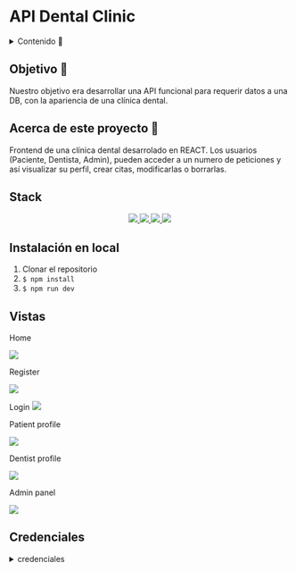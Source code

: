 # API Dental Clinic

<details>
  <summary>Contenido 📝</summary>
  <ol>
    <li><a href="#objetivo-🎯">Objetivo</a></li>
    <li><a href="#acerca-de-este-proyecto-🔎">Acerca de este proyecto</a></li>
    <li><a href="#stack">Stack</a></li>
    <li><a href="#instalación-en-local">Instalación</a></li>
    <!-- <li><a href="#vistas">Vistas</a></li> -->
    <li><a href="#futuras-funcionalidades">Futuras funcionalidades</a></li>
    <li><a href="#webgrafia">Webgrafia</a></li>
    <li><a href="#contacto">Contacto</a></li>
  </ol>
</details>

## Objetivo 🎯

Nuestro objetivo era desarrollar una API funcional para requerir datos a una DB, con la apariencia de una clínica dental.

## Acerca de este proyecto 🔎

Frontend de una clínica dental desarrolado en REACT. Los usuarios (Paciente, Dentista, Admin), pueden acceder a un numero de peticiones y así visualizar su perfil, crear citas, modificarlas o borrarlas.

## Stack

<div align="center">
<a href="https://www.reactjs.com/">
    <img src= "https://img.shields.io/badge/React-20232A?style=for-the-badge&logo=react&logoColor=61DAFB"/>
</a>
<a href="https://redux-toolkit.js.org/">
    <img src= "https://img.shields.io/badge/redux-%23593d88.svg?style=for-the-badge&logo=redux&logoColor=white"/>
</a>
<a href="https://mui.com/">
    <img src= "https://img.shields.io/badge/MUI-%230081CB.svg?style=for-the-badge&logo=mui&logoColor=white"/>
</a>
<a href="https://developer.mozilla.org/es/docs/Web/JavaScript">
    <img src= "https://img.shields.io/badge/javascipt-EFD81D?style=for-the-badge&logo=javascript&logoColor=black"/>
</a>
 </div>

## Instalación en local

1. Clonar el repositorio
2. `$ npm install`
3. `$ npm run dev`

## Vistas

Home

<img src="../public/assets/readme/home.png">

Register

<img src="../public/assets/readme/register.png">

Login
<img src="../public/assets/readme/login.png">

Patient profile

<img src="../public/assets/readme/patient_profile.png">

Dentist profile

<img src="../public/assets/readme/dentist_profile.png">

Admin panel

<img src="../public/assets/readme/admin_panel.png">

## Credenciales

<details>

<summary>credenciales</summary>
- AUTH

- Como paciente

      steven@garzon.com
      12345678

- Como dentista

      jane@doe.com
      12345678

- Como admin

      jane@doe.com
      12345678

    </datails>

## Futuras funcionalidades

✅ Buscar citas por id o nombre de paciente.
⬜ Añadir crear citas para los usuarios con rol de Medico
⬜ Crear un perfil decicado al admin con funciones unicas.
⬜ ...

## Webgrafia:

Para conseguir mi objetivo he recopilado información de:

- https://mui.com/material-ui/getting-started/

## Contacto

<a href="https://www.linkedin.com/in/msserna/" target="_blank"><img src="https://img.shields.io/badge/-LinkedIn-%230077B5?style=for-the-badge&logo=linkedin&logoColor=white" target="_blank"></a>

</p>
